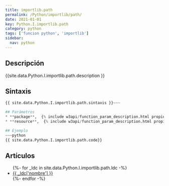 ```yaml
---
title: importlib.path
permalink: /Python/importlib/path/
date: 2021-01-01
key: Python.I.importlib.path
category: python
tags: ['funcion python', 'importlib']
sidebar: 
  nav: python
---
```


## Descripción
{{site.data.Python.I.importlib.path.description }}

## Sintaxis
~~~python
{{ site.data.Python.I.importlib.path.sintaxis }}~~~

## Parámetros
* **package**,  {% include w3api/function_param_description.html propiedad=site.data.Python.I.importlib.path valor="package" %}
* **resource**,  {% include w3api/function_param_description.html propiedad=site.data.Python.I.importlib.path valor="resource" %}

## Ejemplo
~~~python
{{ site.data.Python.I.importlib.path.code}}
~~~

## Artículos
<ul>
{%- for _ldc in site.data.Python.I.importlib.path.ldc -%}
   <li>
       <a href="{{_ldc['url'] }}">{{ _ldc['nombre'] }}</a>
   </li>
{%- endfor -%}
</ul>
